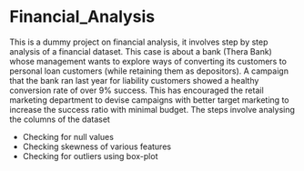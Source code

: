 # Financial_Analysis
This is a dummy project on financial analysis, it involves step by step analysis of a financial dataset. 
This case is about a bank (Thera Bank) whose management wants to explore ways of converting its customers to personal loan customers (while retaining them as depositors). A campaign that the bank ran last year for liability customers showed a healthy conversion rate of over 9% success. This has encouraged the retail marketing department to devise campaigns with better target marketing to increase the success ratio with minimal budget.
The steps involve analysing the columns of the dataset
- Checking for null values
- Checking skewness of various features
- Checking for outliers using box-plot
